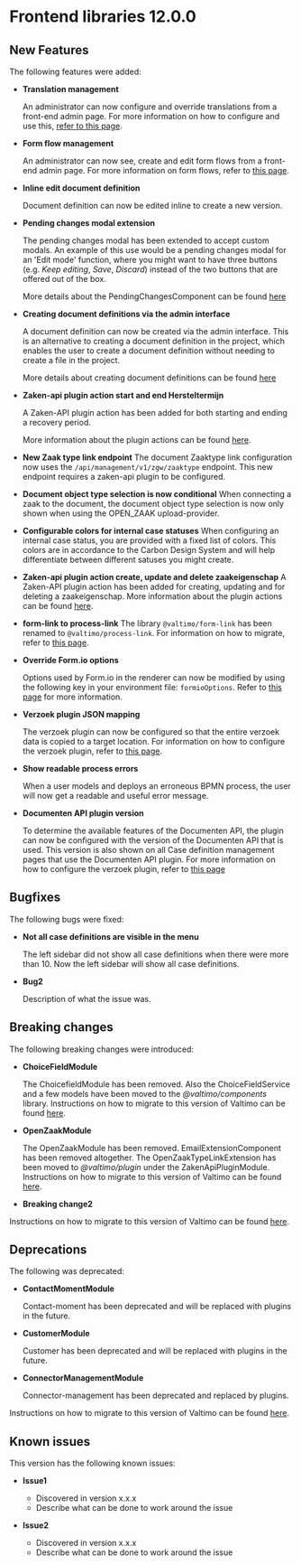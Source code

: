 # Frontend libraries 12.0.0

## New Features

The following features were added:

* **Translation management**

  An administrator can now configure and override translations from a front-end admin page. For more information on how
  to configure and use this, [refer to this page](/using-valtimo/localization/configuring-localization.md).

* **Form flow management**

  An administrator can now see, create and edit form flows from a front-end admin page. For more information on form
  flows, refer to [this page](/using-valtimo/form-flow/create-form-flow-definition.md).

* **Inline edit document definition**

  Document definition can now be edited inline to create a new version.

* **Pending changes modal extension**

  The pending changes modal has been extended to accept custom modals. An example of this use would be a pending changes modal for an 'Edit mode' function, where you might want to have three buttons (e.g. *Keep editing*, *Save*, *Discard*) instead of the two buttons that are offered out of the box.

  More details about the PendingChangesComponent can be found [here](/using-valtimo/pending-changes/pending-changes.md)

* **Creating document definitions via the admin interface**

  A document definition can now be created via the admin interface. This is an alternative to creating a document
  definition in the project, which enables the user to create a document definition without needing to create a file in
  the project.

  More details about creating document definitions can be found [here](/using-valtimo/document/create-document-definition.md)

* **Zaken-api plugin action start and end Hersteltermijn**

  A Zaken-API plugin action has been added for both starting and ending a recovery period.

  More information about the plugin actions can be
  found [here](/using-valtimo/plugin/zaken-api/configure-zaken-api-plugin.md#start-recovery-period).

* **New Zaak type link endpoint**
  The document Zaaktype link configuration now uses the `/api/management/v1/zgw/zaaktype` endpoint.
  This new endpoint requires a zaken-api plugin to be configured.

* **Document object type selection is now conditional**
  When connecting a zaak to the document, the document object type selection is now only shown when using the OPEN_ZAAK upload-provider.

* **Configurable colors for internal case statuses**
  When configuring an internal case status, you are provided with a fixed list of colors. This colors are in accordance to the Carbon Design System
  and will help differentiate between different satuses you might create.

* **Zaken-api plugin action create, update and delete zaakeigenschap**
  A Zaken-API plugin action has been added for creating, updating and for deleting a zaakeigenschap. More information
  about the plugin actions can be
  found [here](/using-valtimo/plugin/zaken-api/configure-zaken-api-plugin.md#create-zaakeigenschap).

* **form-link to process-link**
  The library `@valtimo/form-link` has been renamed to `@valtimo/process-link`. For information on how to migrate, refer
  to [this page](migration.md).

* **Override Form.io options**

  Options used by Form.io in the renderer can now be modified by using the following key in your environment file:
  `formioOptions`. Refer to [this page](/reference/environment.md) for more information.

* **Verzoek plugin JSON mapping**

  The verzoek plugin can now be configured so that the entire verzoek data is copied to a target location. For
  information on how to configure the verzoek plugin, refer
  to [this page](/using-valtimo/plugin/verzoek/configure-verzoek-plugin.md).

* **Show readable process errors**

  When a user models and deploys an erroneous BPMN process, the user will now get a readable and useful error message.

* **Documenten API plugin version**

  To determine the available features of the Documenten API, the plugin can now be configured with the version of the Documenten API that is used. This version is
  also shown on all Case definition management pages that use the Documenten API plugin. For more
  information on how to configure the verzoek plugin, refer
  to [this page](/using-valtimo/plugin/documenten-api/configure-documenten-api-plugin.md)

## Bugfixes

The following bugs were fixed:

* **Not all case definitions are visible in the menu**

  The left sidebar did not show all case definitions when there were more than 10. Now the left sidebar will show all
  case definitions.

* **Bug2**

  Description of what the issue was.

## Breaking changes

The following breaking changes were introduced:

* **ChoiceFieldModule**

  The ChoicefieldModule has been removed. Also the ChoiceFieldService and a few models have been moved to the *@valtimo/components* library.
  Instructions on how to migrate to this version of Valtimo can be found [here](migration.md).

* **OpenZaakModule**

  The OpenZaakModule has been removed. EmailExtensionComponent has been removed altogether. The OpenZaakTypeLinkExtension has been moved to *@valtimo/plugin*
  under the ZakenApiPluginModule. Instructions on how to migrate to this version of Valtimo can be found [here](migration.md).

* **Breaking change2**

Instructions on how to migrate to this version of Valtimo can be found [here](migration.md).

## Deprecations

The following was deprecated:

* **ContactMomentModule**

  Contact-moment has been deprecated and will be replaced with plugins in the future.

* **CustomerModule**

  Customer has been deprecated and will be replaced with plugins in the future.

* **ConnectorManagementModule**

  Connector-management has been deprecated and replaced by plugins.

Instructions on how to migrate to this version of Valtimo can be found [here](migration.md).

## Known issues

This version has the following known issues:

* **Issue1**
    * Discovered in version x.x.x
    * Describe what can be done to work around the issue

* **Issue2**
    * Discovered in version x.x.x
    * Describe what can be done to work around the issue
